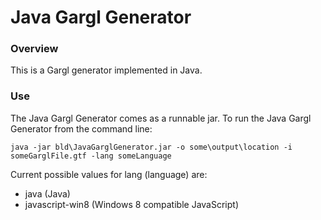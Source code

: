 # Java Gargl Generator

### Overview

This is a Gargl generator implemented in Java.

### Use

The Java Gargl Generator comes as a runnable jar. To run the Java Gargl Generator from the command line:

	java -jar bld\JavaGarglGenerator.jar -o some\output\location -i someGarglFile.gtf -lang someLanguage 

Current possible values for lang (language) are:
- java (Java)
- javascript-win8 (Windows 8 compatible JavaScript)
